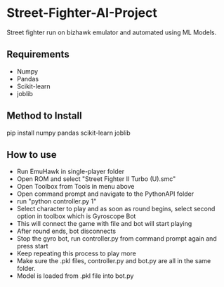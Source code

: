 # Street-Fighter-AI-Project

Street fighter run on bizhawk emulator and automated using ML Models.

## Requirements

- Numpy
- Pandas
- Scikit-learn
- joblib

## Method to Install

pip install numpy pandas scikit-learn joblib

## How to use

- Run EmuHawk in single-player folder
- Open ROM and select "Street Fighter II Turbo (U).smc"
- Open Toolbox from Tools in menu above
- Open command prompt and navigate to the PythonAPI folder
- run "python controller.py 1"
- Select character to play and as soon as round begins, select second option in toolbox which is Gyroscope Bot
- This will connect the game with file and bot will start playing
- After round ends, bot disconnects
- Stop the gyro bot, run controller.py from command prompt again and press start
- Keep repeating this process to play more
- Make sure the .pkl files, controller.py and bot.py are all in the same folder.
- Model is loaded from .pkl file into bot.py
